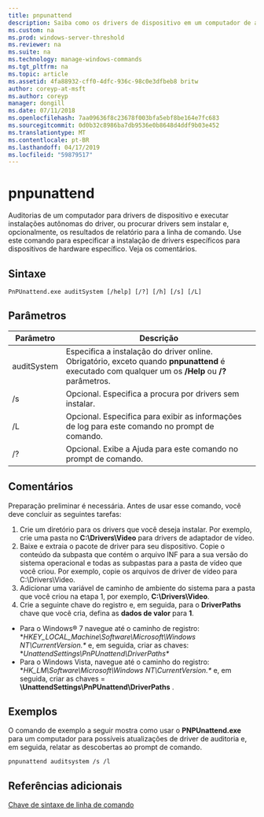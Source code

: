 ```yaml
---
title: pnpunattend
description: Saiba como os drivers de dispositivo em um computador de auditoria, bem como executar instalações de driver sem confirmação.
ms.custom: na
ms.prod: windows-server-threshold
ms.reviewer: na
ms.suite: na
ms.technology: manage-windows-commands
ms.tgt_pltfrm: na
ms.topic: article
ms.assetid: 4fa88932-cff0-4dfc-936c-98c0e3dfbeb8 britw
author: coreyp-at-msft
ms.author: coreyp
manager: dongill
ms.date: 07/11/2018
ms.openlocfilehash: 7aa09636f8c23678f003bfa5ebf8be164e7fc683
ms.sourcegitcommit: 0d0b32c8986ba7db9536e0b8648d4ddf9b03e452
ms.translationtype: MT
ms.contentlocale: pt-BR
ms.lasthandoff: 04/17/2019
ms.locfileid: "59879517"
---
```

# <a name="pnpunattend"></a>pnpunattend

Auditorias de um computador para drivers de dispositivo e executar instalações autônomas do driver, ou procurar drivers sem instalar e, opcionalmente, os resultados de relatório para a linha de comando. Use este comando para especificar a instalação de drivers específicos para dispositivos de hardware específico. Veja os comentários.

## <a name="syntax"></a>Sintaxe

```
PnPUnattend.exe auditSystem [/help] [/?] [/h] [/s] [/L]
```

## <a name="parameters"></a>Parâmetros

|Parâmetro|Descrição|
|---------|-----------|
|auditSystem|Especifica a instalação do driver online.</br>Obrigatório, exceto quando **pnpunattend** é executado com qualquer um os **/Help** ou **/?** parâmetros.|
|/s|Opcional. Especifica a procura por drivers sem instalar.|
|/L|Opcional. Especifica para exibir as informações de log para este comando no prompt de comando.|
|/?|Opcional. Exibe a Ajuda para este comando no prompt de comando.|

## <a name="remarks"></a>Comentários

Preparação preliminar é necessária. Antes de usar esse comando, você deve concluir as seguintes tarefas:

1.  Crie um diretório para os drivers que você deseja instalar. Por exemplo, crie uma pasta no **C:\Drivers\Video** para drivers de adaptador de vídeo.
2.  Baixe e extraia o pacote de driver para seu dispositivo. Copie o conteúdo da subpasta que contém o arquivo INF para a sua versão do sistema operacional e todas as subpastas para a pasta de vídeo que você criou. Por exemplo, copie os arquivos de driver de vídeo para C:\Drivers\Video.
3.  Adicionar uma variável de caminho de ambiente do sistema para a pasta que você criou na etapa 1, por exemplo, **C:\Drivers\Video**.
4.  Crie a seguinte chave do registro e, em seguida, para o **DriverPaths** chave que você cria, defina as **dados de valor** para **1**.
-   Para o Windows® 7 navegue até o caminho de registro: **HKEY_LOCAL_Machine\Software\Microsoft\Windows NT\CurrentVersion.\** e, em seguida, criar as chaves: **UnattendSettings\PnPUnattend\DriverPaths\**
-   Para o Windows Vista, navegue até o caminho do registro: **HK_LM\Software\Microsoft\Windows NT\CurrentVersion.\** e, em seguida, criar as chaves = **\UnattendSettings\PnPUnattend\DriverPaths** .

## <a name="examples"></a>Exemplos

O comando de exemplo a seguir mostra como usar o **PNPUnattend.exe** para um computador para possíveis atualizações de driver de auditoria e, em seguida, relatar as descobertas ao prompt de comando.

```
pnpunattend auditsystem /s /l 
```

## <a name="additional-references"></a>Referências adicionais

[Chave de sintaxe de linha de comando](command-line-syntax-key.md)